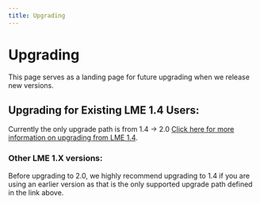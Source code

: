 ```yaml
---
title: Upgrading 
---
```

# Upgrading 
This page serves as a landing page for future upgrading when we release new versions. 

## Upgrading for Existing LME 1.4 Users:
Currently the only upgrade path is from 1.4 -> 2.0 [Click here for more information on upgrading from LME 1.4](/scripts/upgrade/README.md).

### Other LME 1.X versions:
Before upgrading to 2.0, we highly recommend upgrading to 1.4 if you are using an earlier version as that is the only supported upgrade path defined in the link above. 



